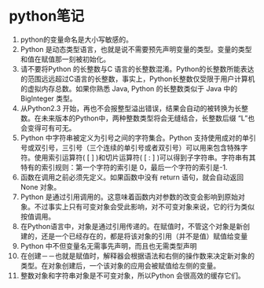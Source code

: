 python笔记
=========

1. python的变量命名是大小写敏感的。
2. Python 是动态类型语言，也就是说不需要预先声明变量的类型。变量的类型和值在赋值那一刻被初始化。
3. 请不要将Python 的长整数与C 语言的长整数混淆。Python的长整数所能表达的范围远远超过C语言的长整数，事实上，Python长整数仅受限于用户计算机的虚拟内存总数。如果你熟悉 Java, Python 的长整数类似于 Java 中的BigInteger 类型。
4. 从Python2.3 开始，再也不会报整型溢出错误，结果会自动的被转换为长整数。在未来版本的Python中，两种整数类型将会无缝结合，长整数后缀 “L”也会变得可有可无。
5. Python 中字符串被定义为引号之间的字符集合。Python 支持使用成对的单引号或双引号，三引号（三个连续的单引号或者双引号）可以用来包含特殊字符。使用索引运算符( [ ] )和切片运算符( [ : ] )可以得到子字符串。字符串有其特有的索引规则：第一个字符的索引是 0，最后一个字符的索引是-1.
6. 函数在调用之前必须先定义。如果函数中没有 return 语句，就会自动返回 None 对象。
7. Python 是通过引用调用的。这意味着函数内对参数的改变会影响到原始对象。不过事实上只有可变对象会受此影响，对不可变对象来说，它的行为类似按值调用。
8. 在Python语言中，对象是通过引用传递的。在赋值时，不管这个对象是新创建的，还是一个已经存在的，都是将该对象的引用（并不是值）赋值给变量
9. Python 中不但变量名无需事先声明，而且也无需类型声明
10. 在创建－－也就是赋值时，解释器会根据语法和右侧的操作数来决定新对象的类型。在对象创建后，一个该对象的应用会被赋值给左侧的变量。
11. 整数对象和字符串对象是不可变对象，所以Python 会很高效的缓存它们。
